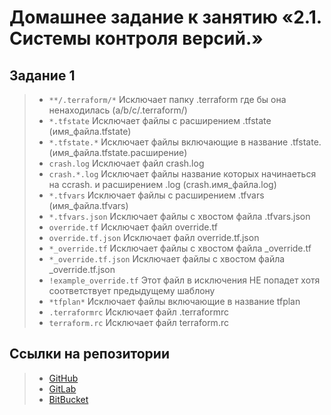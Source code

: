 # Домашнее задание к занятию «2.1. Системы контроля версий.»

## Задание 1
>+ `**/.terraform/*` Исключает папку .terraform где бы она ненаходилась (a/b/c/.terraform/)
>+ `*.tfstate` Исключает файлы с расширением .tfstate (имя_файла.tfstate)
>+ `*.tfstate.*` Исключает файлы включающие в название .tfstate. (имя_файла.tfstate.расширение)
>+ `crash.log` Исключает файл crash.log
>+ `crash.*.log` Исключает файлы название которых начинаеться на сcrash. и расширением .log (crash.имя_файла.log)
>+ `*.tfvars` Исключает файлы с расширением .tfvars (имя_файла.tfvars)
>+ `*.tfvars.json` Исключает файлы с хвостом файла .tfvars.json
>+ `override.tf` Исключает файл override.tf
>+ `override.tf.json` Исключает файл override.tf.json
>+ `*_override.tf` Исключает файлы с хвостом файла _override.tf
>+ `*_override.tf.json` Исключает файлы с хвостом файла _override.tf.json
>+ `!example_override.tf` Этот файл в исключения НЕ попадет хотя соответствует предыдущему шаблону
>+ `*tfplan*` Исключает файлы включающие в название tfplan
>+ `.terraformrc` Исключает файл .terraformrc
>+ `terraform.rc` Исключает файл terraform.rc
## Ссылки на репозитории
>+ [GitHub](https://github.com/AlexeyKRD/devops-netology)
>+ [GitLab](https://gitlab.com/AlexeyKRD/devops-netology/-/tree/main)
>+ [BitBucket](https://bitbucket.org/alexeykrd/devops-netology/src/main/)